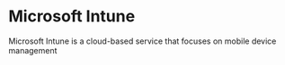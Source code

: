 # Microsoft Intune

Microsoft Intune is a cloud-based service that focuses on mobile device management
